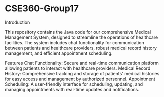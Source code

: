 # CSE360-Group17
Introduction

This repository contains the Java code for our comprehensive Medical Management System, designed to streamline the operations of healthcare facilities. The system includes chat functionality for communication between patients and healthcare providers, robust medical record history management, and efficient appointment scheduling.

Features
Chat Functionality: Secure and real-time communication platform allowing patients to interact with healthcare providers.
Medical Record History: Comprehensive tracking and storage of patients' medical histories for easy access and management by authorized personnel.
Appointment Scheduling: A user-friendly interface for scheduling, updating, and managing appointments with real-time updates and notifications.

